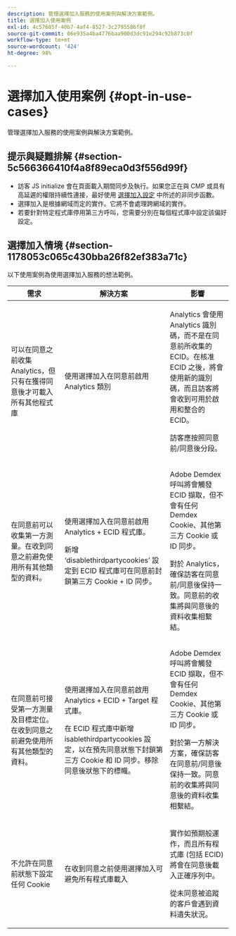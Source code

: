 ```yaml
---
description: 管理選擇加入服務的使用案例與解決方案範例。
title: 選擇加入使用案例
exl-id: 4c57685f-40b7-4af4-8527-3c2795586f0f
source-git-commit: 06e935a4ba4776baa900d3dc91e294c92b873c0f
workflow-type: tm+mt
source-wordcount: '424'
ht-degree: 98%

---
```


# 選擇加入使用案例 {#opt-in-use-cases}

管理選擇加入服務的使用案例與解決方案範例。

## 提示與疑難排解 {#section-5c566366410f4a8f89eca0d3f556d99f}

* 訪客 JS initialize 會在頁面載入期間同步及執行。如果您正在與 CMP 或具有高延遲的權限持續性連接，最好使用 [選擇加入設定](../../implementation-guides/opt-in-service/getting-started.md#section-cf9ab638780141c9b62dc57cf00b7047) 中所述的非同步函數。
* 選擇加入是根據網域而定的實作。它將不會處理跨網域的實作。
* 若要針對特定程式庫停用第三方呼叫，您需要分別在每個程式庫中設定該偏好設定。

## 選擇加入情境 {#section-1178053c065c430bba26f82ef383a71c}

以下使用案例為使用選擇加入服務的想法範例。

<table id="table_83C85343611344D8A8315157C1B4240F"> 
 <thead> 
  <tr> 
   <th colname="col1" class="entry"> 需求 </th> 
   <th colname="col2" class="entry"> 解決方案 </th> 
   <th colname="col3" class="entry"> 影響 </th> 
  </tr>
 </thead>
 <tbody> 
  <tr> 
   <td colname="col1"> <p>可以在同意之前收集 Analytics，但只有在獲得同意後才可載入所有其他程式庫 </p> </td> 
   <td colname="col2"> <p>使用選擇加入在同意前啟用 Analytics 類別 </p> </td> 
   <td colname="col3"> <p>Analytics 會使用 Analytics 識別碼，而不是在同意前所收集的 ECID。在核准 ECID 之後，將會使用新的識別碼，而且訪客將會收到可用於啟用和整合的 ECID。 </p> <p>訪客應按照同意前/同意後分段。 </p> </td> 
  </tr> 
  <tr> 
   <td colname="col1"> <p>在同意前可以收集第一方測量。在收到同意之前避免使用所有其他類型的資料。 </p> </td> 
   <td colname="col2"> <p>使用選擇加入在同意前啟用 Analytics + ECID 程式庫。 </p> <p>新增 ‘disablethirdpartycookies’ 設定到 ECID 程式庫可在同意前封鎖第三方 Cookie + ID 同步。 </p> </td> 
   <td colname="col3"> <p>Adobe Demdex 呼叫將會觸發 ECID 擷取，但不會有任何 Demdex Cookie、其他第三方 Cookie 或 ID 同步。 </p> <p>對於 Analytics，確保訪客在同意前/同意後保持一致。同意前的收集將與同意後的資料收集相繫結。 </p> </td> 
  </tr> 
  <tr> 
   <td colname="col1"> <p>在同意前可接受第一方測量及目標定位。在收到同意之前避免使用所有其他類型的資料。 </p> </td> 
   <td colname="col2"> <p>使用選擇加入在同意前啟用 Analytics + ECID + Target 程式庫。 </p> <p>在 ECID 程式庫中新增 <span class="codeph">isablethirdpartycookies</span> 設定，以在預先同意狀態下封鎖第三方 Cookie 和 ID 同步。移除同意後狀態下的標幟。 </p> </td> 
   <td colname="col3"> <p>Adobe Demdex 呼叫將會觸發 ECID 擷取，但不會有任何 Demdex Cookie、其他第三方 Cookie 或 ID 同步。 </p> <p>對於第一方解決方案，確保訪客在同意前/同意後保持一致。同意前的收集將與同意後的資料收集相繫結。 </p> </td> 
  </tr> 
  <tr> 
   <td colname="col1"> <p>不允許在同意前狀態下設定任何 Cookie </p> </td> 
   <td colname="col2"> <p>在收到同意之前使用選擇加入可避免所有程式庫載入 </p> </td> 
   <td colname="col3"> <p>實作如預期般運作，而且所有程式庫 (包括 ECID) 將會在同意後載入正確序列中。 </p> <p>從未同意被追蹤的客戶會遇到資料遺失狀況。 </p> </td> 
  </tr> 
 </tbody> 
</table>
